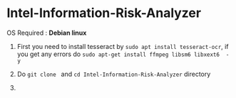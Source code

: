 # Intel-Information-Risk-Analyzer

OS Required : **Debian linux**
<br>
1) First you need to install tesseract by `sudo apt install tesseract-ocr`, if you get any errors do `sudo apt-get install ffmpeg libsm6 libxext6  -y`

2) Do `git clone ` and `cd Intel-Information-Risk-Analyzer` directory <br>

3)  
